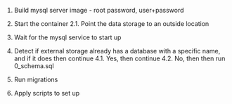 1. Build mysql server image - root password, user+password
2. Start the container
2.1. Point the data storage to an outside location
3. Wait for the mysql service to start up
4.  Detect if external storage already has a database with a specific name, and if it does then continue
4.1. Yes, then continue
4.2. No, then then run 0_schema.sql
4. Run migrations

2. Apply scripts to set up 